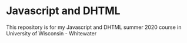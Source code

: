 # Javascript and DHTML

This repository is for my Javascript and DHTML summer 2020 course in University of Wisconsin - Whitewater